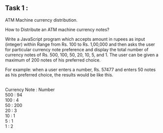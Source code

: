 ## Task 1 :
ATM Machine currency distribution.

How to Distribute an ATM machine currency notes?

Write a JavaScript program which accepts amount in rupees as input (integer) within Range from Rs. 100 to Rs. 1,00,000 and then asks the user for particular currency note preference and display the total number of currency notes of Rs. 500, 100, 50, 20, 10, 5, and 1. The user can be given a maximum of 200 notes of his preferred choice.

For example: when a user enters a number, Rs. 57477 and enters 50 notes as his preferred choice, the results would be like this.

 \
Currency Note  :    Number \
500            :    94\
100            :    4\
50             :    200\
20             :    3\
10             :    1\
5              :    1\
1              :    2